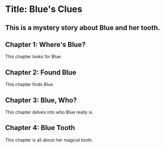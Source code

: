 # Title: Blue's Clues
## This is a mystery story about Blue and her tooth.

## Chapter 1: Where's Blue?
This chapter looks for Blue.

## Chapter 2: Found Blue
This chapter finds Blue.

## Chapter 3: Blue, Who?
This chapter delves into who Blue really is.

## Chapter 4: Blue Tooth
This chapter is all about her magical tooth.
